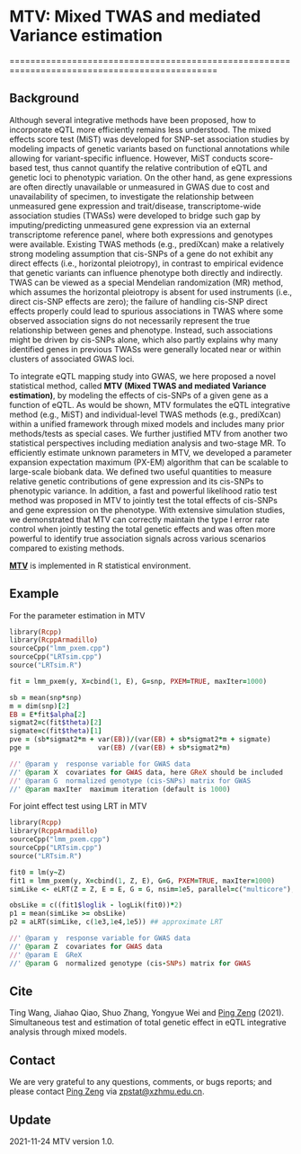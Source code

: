 # MTV: Mixed TWAS and mediated Variance estimation
==============================================================================================
## Background
Although several integrative methods have been proposed, how to incorporate eQTL more efficiently remains less understood. The mixed effects score test (MiST) was developed for SNP-set association studies by modeling impacts of genetic variants based on functional annotations while allowing for variant-specific influence. However, MiST conducts score-based test, thus cannot quantify the relative contribution of eQTL and genetic loci to phenotypic variation. On the other hand, as gene expressions are often directly unavailable or unmeasured in GWAS due to cost and unavailability of specimen, to investigate the relationship between unmeasured gene expression and trait/disease, transcriptome-wide association studies (TWASs) were developed to bridge such gap by imputing/predicting unmeasured gene expression via an external transcriptome reference panel, where both expressions and genotypes were available. Existing TWAS methods (e.g., prediXcan) make a relatively strong modeling assumption that cis-SNPs of a gene do not exhibit any direct effects (i.e., horizontal pleiotropy), in contrast to empirical evidence that genetic variants can influence phenotype both directly and indirectly. TWAS can be viewed as a special Mendelian randomization (MR) method, which assumes the horizontal pleiotropy is absent for used instruments (i.e., direct cis-SNP effects are zero); the failure of handling cis-SNP direct effects properly could lead to spurious associations in TWAS where some observed association signs do not necessarily represent the true relationship between genes and phenotype. Instead, such associations might be driven by cis-SNPs alone, which also partly explains why many identified genes in previous TWASs were generally located near or within clusters of associated GWAS loci.

To integrate eQTL mapping study into GWAS, we here proposed a novel statistical method, called **MTV (Mixed TWAS and mediated Variance estimation)**, by modeling the effects of cis-SNPs of a given gene as a function of eQTL. As would be shown, MTV formulates the eQTL integrative method (e.g., MiST) and individual-level TWAS methods (e.g., prediXcan) within a unified framework through mixed models and includes many prior methods/tests as special cases. We further justified MTV from another two statistical perspectives including mediation analysis and two-stage MR. To efficiently estimate unknown parameters in MTV, we developed a parameter expansion expectation maximum (PX-EM) algorithm that can be scalable to large-scale biobank data. We defined two useful quantities to measure relative genetic contributions of gene expression and its cis-SNPs to phenotypic variance. In addition, a fast and powerful likelihood ratio test method was proposed in MTV to jointly test the total effects of cis-SNPs and gene expression on the phenotype. With extensive simulation studies, we demonstrated that MTV can correctly maintain the type I error rate control when jointly testing the total genetic effects and was often more powerful to identify true association signals across various scenarios compared to existing methods. 

**[MTV](https://github.com/biostatpzeng/MTV)** is implemented in R statistical environment.

## Example
For the parameter estimation in MTV
```ruby
library(Rcpp)
library(RcppArmadillo)
sourceCpp("lmm_pxem.cpp")
sourceCpp("LRTsim.cpp")
source("LRTsim.R")

fit = lmm_pxem(y, X=cbind(1, E), G=snp, PXEM=TRUE, maxIter=1000)

sb = mean(snp*snp)
m = dim(snp)[2]
EB = E*fit$alpha[2]
sigmat2=c(fit$theta)[2]
sigmate=c(fit$theta)[1]
pve = (sb*sigmat2*m + var(EB))/(var(EB) + sb*sigmat2*m + sigmate)
pge =                 var(EB) /(var(EB) + sb*sigmat2*m)

//' @param y  response variable for GWAS data
//' @param X  covariates for GWAS data, here GReX should be included
//' @param G  normalized genotype (cis-SNPs) matrix for GWAS
//' @param maxIter  maximum iteration (default is 1000)

```
For joint effect test using LRT in MTV
```ruby
library(Rcpp)
library(RcppArmadillo)
sourceCpp("lmm_pxem.cpp")
sourceCpp("LRTsim.cpp")
source("LRTsim.R")

fit0 = lm(y~Z)
fit1 = lmm_pxem(y, X=cbind(1, Z, E), G=G, PXEM=TRUE, maxIter=1000)
simLike <- eLRT(Z = Z, E = E, G = G, nsim=1e5, parallel=c("multicore"), ncpus = 4L) ## exact LRT

obsLike = c((fit1$loglik - logLik(fit0))*2)
p1 = mean(simLike >= obsLike)
p2 = aLRT(simLike, c(1e3,1e4,1e5)) ## approximate LRT

//' @param y  response variable for GWAS data
//' @param Z  covariates for GWAS data
//' @param E  GReX
//' @param G  normalized genotype (cis-SNPs) matrix for GWAS

```

## Cite
Ting Wang, Jiahao Qiao, Shuo Zhang, Yongyue Wei and [Ping Zeng](https://github.com/biostatpzeng) (2021). Simultaneous test and estimation of total genetic effect in eQTL integrative analysis through mixed models.

## Contact
We are very grateful to any questions, comments, or bugs reports; and please contact [Ping Zeng](https://github.com/biostatpzeng) via zpstat@xzhmu.edu.cn.

## Update
2021-11-24 MTV version 1.0.
